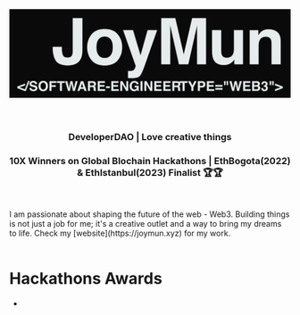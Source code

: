 <div>
<a align="right" href="https://joymun.xyz/" title="Website">
  <img alt="Hello, I'm Joy M" src="https://github.com/joyjsmun/joyjsmun/raw/main/images/title-1.png" width="812" />
</a>
</div>

<br>
<br>
<h3 align="center">DeveloperDAO | Love creative things </h3>
<h3 align="center">10X Winners on Global Blochain Hackathons | EthBogota(2022) & EthIstanbul(2023) Finalist 🏆🏆</h3>
<br>
<br>
I am passionate about shaping the future of the web - Web3. Building things is not just a job for me; it's a creative outlet and a way to bring my dreams to life. Check my [website](https://joymun.xyz) for my work.

<br>
<br>

# Hackathons Awards
<ul>
  <li></li>
</ul>


<!--
- 🔭 I’m currently working on ...
- 🌱 I’m currently learning ...
- 👯 I’m looking to collaborate on ...
- 🤔 I’m looking for help with ...
- 💬 Ask me about ...
- 📫 How to reach me: ...
- 😄 Pronouns: ...
- ⚡ Fun fact: ...
-->
